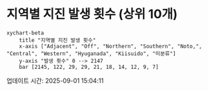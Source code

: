 # 지역별 지진 발생 횟수 (상위 10개)

```mermaid
xychart-beta
    title "지역별 지진 발생 횟수"
    x-axis ["Adjacent", "Off", "Northern", "Southern", "Noto,", "Central", "Western", "Hyuganada", "Kiisuido", "미분류"]
    y-axis "발생 횟수" 0 --> 2147
    bar [2145, 122, 29, 29, 21, 18, 14, 12, 9, 7]
```

업데이트 시간: 2025-09-01 15:04:11
